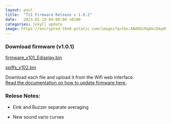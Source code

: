 ```yaml
---
layout: post
title:  "TzI Firmware Release v 1.0.2"
date:   2023-02-19 09:00:00 +0100
categories: jekyll update
image: https://encrypted-tbn0.gstatic.com/images?q=tbn:ANd9GcRqAkcD4qdkgi5pWEGEiI-BPa43-yBR7bkwLQ&usqp=CAU
---
```


### Download firmware (v1.0.1)

<a href="{{site.baseurl}}/firmware/firmware_v102_Edisplay.bin" download>firmware_v101_Edisplay.bin</a>

<a href="{{site.baseurl}}/firmware/spiffs_v102.bin" download>spiffs_v102.bin</a>


Download each file and upload it from the Wifi web interface. 
<a href="{{site.baseurl}}/howto#wifi-update-firmware"> 
<br>Read the documentation on how to update firmware here.</a>

### Relese Notes: 

* Eink and Buzzer separate averaging

* New sound vario curves